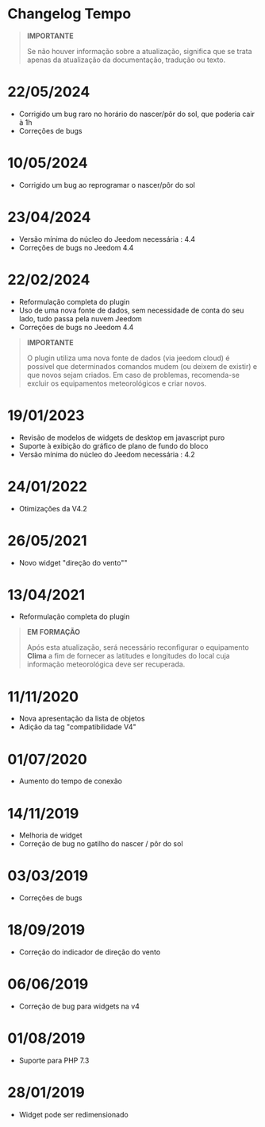 # Changelog Tempo

>**IMPORTANTE**
>
>Se não houver informação sobre a atualização, significa que se trata apenas da atualização da documentação, tradução ou texto.

# 22/05/2024

- Corrigido um bug raro no horário do nascer/pôr do sol, que poderia cair à 1h
- Correções de bugs

# 10/05/2024

- Corrigido um bug ao reprogramar o nascer/pôr do sol

# 23/04/2024

- Versão mínima do núcleo do Jeedom necessária : 4.4
- Correções de bugs no Jeedom 4.4

# 22/02/2024

- Reformulação completa do plugin
- Uso de uma nova fonte de dados, sem necessidade de conta do seu lado, tudo passa pela nuvem Jeedom
- Correções de bugs no Jeedom 4.4

>**IMPORTANTE**
>
>O plugin utiliza uma nova fonte de dados (via jeedom cloud) é possível que determinados comandos mudem (ou deixem de existir) e que novos sejam criados. Em caso de problemas, recomenda-se excluir os equipamentos meteorológicos e criar novos.

# 19/01/2023

- Revisão de modelos de widgets de desktop em javascript puro
- Suporte à exibição do gráfico de plano de fundo do bloco
- Versão mínima do núcleo do Jeedom necessária : 4.2

# 24/01/2022

- Otimizações da V4.2

# 26/05/2021

- Novo widget "direção do vento""

# 13/04/2021

- Reformulação completa do plugin

>**EM FORMAÇÃO**
>
>Após esta atualização, será necessário reconfigurar o equipamento **Clima** a fim de fornecer as latitudes e longitudes do local cuja informação meteorológica deve ser recuperada.

# 11/11/2020

- Nova apresentação da lista de objetos
- Adição da tag "compatibilidade V4"

# 01/07/2020

- Aumento do tempo de conexão

# 14/11/2019

- Melhoria de widget
- Correção de bug no gatilho do nascer / pôr do sol

# 03/03/2019

- Correções de bugs

# 18/09/2019

- Correção do indicador de direção do vento

# 06/06/2019

- Correção de bug para widgets na v4

# 01/08/2019

- Suporte para PHP 7.3

# 28/01/2019

- Widget pode ser redimensionado
